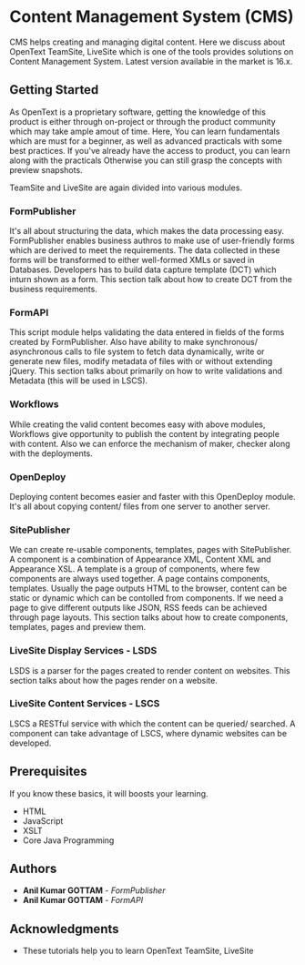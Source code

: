 # Content Management System (CMS)
CMS helps creating and managing digital content. Here we discuss about OpenText TeamSite, LiveSite which is one of the tools provides solutions on Content Management System. Latest version available in the market is 16.x.


## Getting Started
As OpenText is a proprietary software, getting the knowledge of this product is either through on-project or through the product community which may take ample amout of time. Here, You can learn fundamentals which are must for a beginner, as well as advanced practicals with some best practices. If you've already have the access to product, you can learn along with the practicals Otherwise you can still grasp the concepts with preview snapshots.

TeamSite and LiveSite are again divided into various modules.
### FormPublisher
It's all about structuring the data, which makes the data processing easy. FormPublisher enables business authros to make use of user-friendly forms which are derived to meet the requirements. The data collected in these forms will be transformed to either well-formed XMLs or saved in Databases. Developers has to build data capture template (DCT) which inturn shown as a form. This section talk about how to create DCT from the business requirements.

### FormAPI
This script module helps validating the data entered in fields of the forms created by FormPublisher. Also have ability to make synchronous/ asynchronous calls to file system to fetch data dynamically, write or generate new files, modify metadata of files with or without extending jQuery. This section talks about primarily on how to write validations and Metadata (this will be used in LSCS).

### Workflows
While creating the valid content becomes easy with above modules, Workflows give opportunity to publish the content by integrating people with content. Also we can enforce the mechanism of maker, checker along with the deployments.

### OpenDeploy
Deploying content becomes easier and faster with this OpenDeploy module. It's all about copying content/ files from one server to another server.

### SitePublisher
We can create re-usable components, templates, pages with SitePublisher. A component is a combination of Appearance XML, Content XML and Appearance XSL. A template is a group of components, where few components are always used together. A page contains components, templates. Usually the page outputs HTML to the browser, content can be static or dynamic which can be contolled from components. If we need a page to give different outputs like JSON, RSS feeds can be achieved through page layouts. This section talks about how to create components, templates, pages and preview them.

### LiveSite Display Services - LSDS
LSDS is a parser for the pages created to render content on websites. This section talks about how the pages render on a website. 

### LiveSite Content Services - LSCS
LSCS a RESTful service with which the content can be queried/ searched. A component can take advantage of LSCS, where dynamic websites can be developed.


## Prerequisites
If you know these basics, it will boosts your learning.
* HTML
* JavaScript
* XSLT
* Core Java Programming



## Authors

* **Anil Kumar GOTTAM** - *FormPublisher*
* **Anil Kumar GOTTAM** - *FormAPI*


## Acknowledgments

* These tutorials help you to learn OpenText TeamSite, LiveSite
